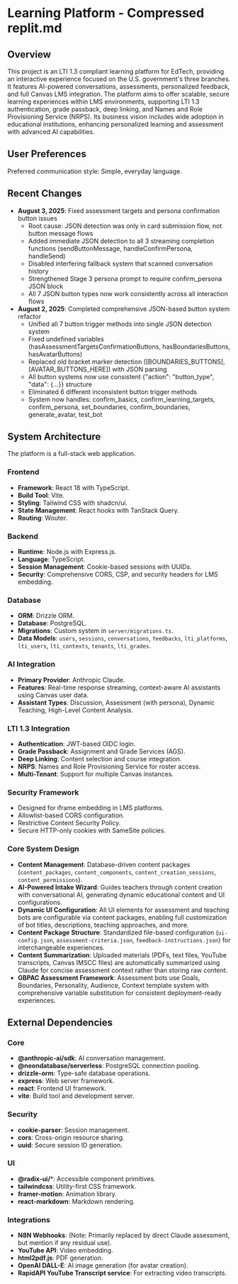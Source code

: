 # Learning Platform - Compressed replit.md

## Overview
This project is an LTI 1.3 compliant learning platform for EdTech, providing an interactive experience focused on the U.S. government's three branches. It features AI-powered conversations, assessments, personalized feedback, and full Canvas LMS integration. The platform aims to offer scalable, secure learning experiences within LMS environments, supporting LTI 1.3 authentication, grade passback, deep linking, and Names and Role Provisioning Service (NRPS). Its business vision includes wide adoption in educational institutions, enhancing personalized learning and assessment with advanced AI capabilities.

## User Preferences
Preferred communication style: Simple, everyday language.

## Recent Changes
- **August 3, 2025**: Fixed assessment targets and persona confirmation button issues
  - Root cause: JSON detection was only in card submission flow, not button message flows
  - Added immediate JSON detection to all 3 streaming completion functions (sendButtonMessage, handleConfirmPersona, handleSend)
  - Disabled interfering fallback system that scanned conversation history
  - Strengthened Stage 3 persona prompt to require confirm_persona JSON block
  - All 7 JSON button types now work consistently across all interaction flows
- **August 2, 2025**: Completed comprehensive JSON-based button system refactor
  - Unified all 7 button trigger methods into single JSON detection system
  - Fixed undefined variables (hasAssessmentTargetsConfirmationButtons, hasBoundariesButtons, hasAvatarButtons)
  - Replaced old bracket marker detection ([BOUNDARIES_BUTTONS], [AVATAR_BUTTONS_HERE]) with JSON parsing
  - All button systems now use consistent {"action": "button_type", "data": {...}} structure
  - Eliminated 6 different inconsistent button trigger methods
  - System now handles: confirm_basics, confirm_learning_targets, confirm_persona, set_boundaries, confirm_boundaries, generate_avatar, test_bot

## System Architecture
The platform is a full-stack web application.

### Frontend
- **Framework**: React 18 with TypeScript.
- **Build Tool**: Vite.
- **Styling**: Tailwind CSS with shadcn/ui.
- **State Management**: React hooks with TanStack Query.
- **Routing**: Wouter.

### Backend
- **Runtime**: Node.js with Express.js.
- **Language**: TypeScript.
- **Session Management**: Cookie-based sessions with UUIDs.
- **Security**: Comprehensive CORS, CSP, and security headers for LMS embedding.

### Database
- **ORM**: Drizzle ORM.
- **Database**: PostgreSQL.
- **Migrations**: Custom system in `server/migrations.ts`.
- **Data Models**: `users`, `sessions`, `conversations`, `feedbacks`, `lti_platforms`, `lti_users`, `lti_contexts`, `tenants`, `lti_grades`.

### AI Integration
- **Primary Provider**: Anthropic Claude.
- **Features**: Real-time response streaming, context-aware AI assistants using Canvas user data.
- **Assistant Types**: Discussion, Assessment (with persona), Dynamic Teaching, High-Level Content Analysis.

### LTI 1.3 Integration
- **Authentication**: JWT-based OIDC login.
- **Grade Passback**: Assignment and Grade Services (AGS).
- **Deep Linking**: Content selection and course integration.
- **NRPS**: Names and Role Provisioning Service for roster access.
- **Multi-Tenant**: Support for multiple Canvas instances.

### Security Framework
- Designed for iframe embedding in LMS platforms.
- Allowlist-based CORS configuration.
- Restrictive Content Security Policy.
- Secure HTTP-only cookies with SameSite policies.

### Core System Design
- **Content Management**: Database-driven content packages (`content_packages`, `content_components`, `content_creation_sessions`, `content_permissions`).
- **AI-Powered Intake Wizard**: Guides teachers through content creation with conversational AI, generating dynamic educational content and UI configurations.
- **Dynamic UI Configuration**: All UI elements for assessment and teaching bots are configurable via content packages, enabling full customization of bot titles, descriptions, teaching approaches, and more.
- **Content Package Structure**: Standardized file-based configuration (`ui-config.json`, `assessment-criteria.json`, `feedback-instructions.json`) for interchangeable experiences.
- **Content Summarization**: Uploaded materials (PDFs, text files, YouTube transcripts, Canvas IMSCC files) are automatically summarized using Claude for concise assessment context rather than storing raw content.
- **GBPAC Assessment Framework**: Assessment bots use Goals, Boundaries, Personality, Audience, Context template system with comprehensive variable substitution for consistent deployment-ready experiences.

## External Dependencies

### Core
- **@anthropic-ai/sdk**: AI conversation management.
- **@neondatabase/serverless**: PostgreSQL connection pooling.
- **drizzle-orm**: Type-safe database operations.
- **express**: Web server framework.
- **react**: Frontend UI framework.
- **vite**: Build tool and development server.

### Security
- **cookie-parser**: Session management.
- **cors**: Cross-origin resource sharing.
- **uuid**: Secure session ID generation.

### UI
- **@radix-ui/***: Accessible component primitives.
- **tailwindcss**: Utility-first CSS framework.
- **framer-motion**: Animation library.
- **react-markdown**: Markdown rendering.

### Integrations
- **N8N Webhooks**: (Note: Primarily replaced by direct Claude assessment, but mention if any residual use).
- **YouTube API**: Video embedding.
- **html2pdf.js**: PDF generation.
- **OpenAI DALL-E**: AI image generation (for avatar creation).
- **RapidAPI YouTube Transcript service**: For extracting video transcripts.